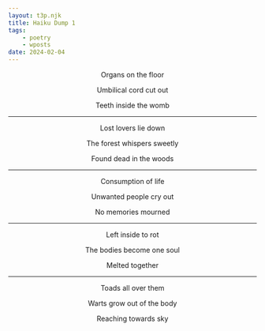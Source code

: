 ```yaml
---
layout: t3p.njk
title: Haiku Dump 1
tags:
    - poetry
    - wposts
date: 2024-02-04
---
```


<style>
   p{
    text-align: center;
   }

   h2{
    text-align: center;
   }
</style>

Organs on the floor

Umbilical cord cut out

Teeth inside the womb

---

Lost lovers lie down

The forest whispers sweetly

Found dead in the woods

---

Consumption of life 

Unwanted people cry out

No memories mourned

---

Left inside to rot 

The bodies become one soul 

Melted together

---

Toads all over them   

Warts grow out of the body   

Reaching towards sky